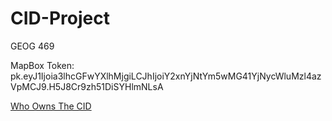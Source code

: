 # CID-Project
GEOG 469

MapBox Token:
pk.eyJ1Ijoia3lhcGFwYXlhMjgiLCJhIjoiY2xnYjNtYm5wMG41YjNycWluMzl4azVpMCJ9.H5J8Cr9zh51DiSYHlmNLsA

[Who Owns The CID](https://github.com/eddikim/CID-Project/index.html)
